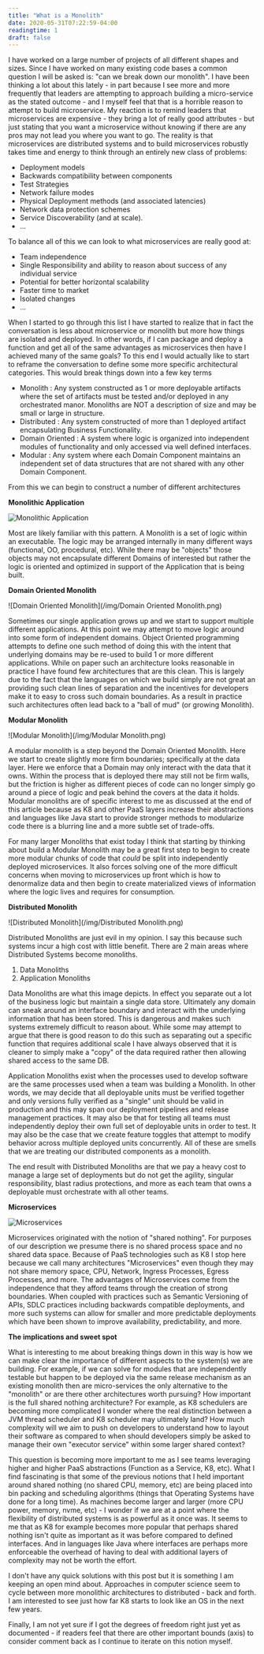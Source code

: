 ```yaml
---
title: "What is a Monolith"
date: 2020-05-31T07:22:59-04:00
readingtime: 1
draft: false
---
```


I have worked on a large number of projects of all different shapes and sizes.  Since I have worked on many existing code bases a common question I will be asked is: "can we break down our monolith".  I have been thinking a lot about this lately - in part because I see more and more frequently that leaders are attempting to approach building a micro-service as the stated outcome - and I myself feel that that is a horrible reason to attempt to build microservice.  My reaction is to remind leaders that microservices are expensive - they bring a lot of really good attributes - but just stating that you want a microservice without knowing if there are any pros may not lead you where you want to go.  The reality is that microservices are distributed systems and to build microservices robustly takes time and energy to think through an entirely new class of problems:

* Deployment models
* Backwards compatibility between components
* Test Strategies
* Network failure modes
* Physical Deployment methods (and associated latencies)
* Network data protection schemes
* Service Discoverability (and at scale).
* ...

To balance all of this we can look to what microservices are really good at:

* Team independence
* Single Responsibility and ability to reason about success of any individual service
* Potential for better horizontal scalability
* Faster time to market
* Isolated changes
* ...

When I started to go through this list I have started to realize that in fact the conversation is less about microservice or monolith but more how things are isolated and deployed.  In other words, if I can package and deploy a function and get all of the same advantages as microservices then have I achieved many of the same goals?  To this end I would actually like to start to reframe the conversation to define some more specific architectural categories.  This would break things down into a few key terms

* Monolith : Any system constructed as 1 or more deployable artifacts where the set of artifacts must be tested and/or deployed in any orchestrated manor.  Monoliths are NOT a description of size and may be small or large in structure.
* Distributed : Any system constructed of more than 1 deployed artifact encapsulating Business Functionality.
* Domain Oriented : A system where logic is organized into independent modules of functionality and only accessed via well defined interfaces.
* Modular : Any system where each Domain Component maintains an independent set of data structures that are not shared with any other Domain Component.

From this we can begin to construct a number of different architectures

**Monolithic Application**

![Monolithic Application](/img/Monolith.png)

Most are likely familiar with this pattern.  A Monolith is a set of logic within an executable.  The logic may be arranged internally in many different ways (functional, OO, procedural, etc).  While there may be "objects" those objects may not encapsulate different Domains of interested but rather the logic is oriented and optimized in support of the Application that is being built.

**Domain Oriented Monolith**

![Domain Oriented Monolith](/img/Domain Oriented Monolith.png)

Sometimes our single application grows up and we start to support multiple different applications.  At this point we may attempt to move logic around into some form of independent domains.  Object Oriented programming attempts to define one such method of doing this with the intent that underlying domains may be re-used to build 1 or more different applications.  While on paper such an architecture looks reasonable in practice I have found few architectures that are this clean.  This is largely due to the fact that the languages on which we build simply are not great an providing such clean lines of separation and the incentives for developers make it to easy to cross such domain boundaries.  As a result in practice such architectures often lead back to a "ball of mud" (or growing Monolith).

**Modular Monolith**

![Modular Monolith](/img/Modular Monolith.png)

A modular monolith is a step beyond the Domain Oriented Monolith.  Here we start to create slightly more firm boundaries; specifically at the data layer.  Here we enforce that a Domain may only interact with the data that it owns.  Within the process that is deployed there may still not be firm walls, but the friction is higher as different pieces of code can no longer simply go around a piece of logic and peak behind the covers at the data it holds.  Modular monoliths are of specific interest to me as discussed at the end of this article because as K8 and other PaaS layers increase their abstractions and languages like Java start to provide stronger methods to modularize code there is a blurring line and a more subtle set of trade-offs.

For many larger Monoliths that exist today I think that starting by thinking about build a Modular Monolith may be a great first step to begin to create more modular chunks of code that *could* be split into independently deployed microservices.  It also forces solving one of the more difficult concerns when moving to microservices up front which is how to denormalize data and then begin to create materialized views of information where the logic lives and requires for consumption.

**Distributed Monolith**

![Distributed Monolith](/img/Distributed Monolith.png)

Distributed Monoliths are just evil in my opinion.  I say this because such systems incur a high cost with little benefit.  There are 2 main areas where Distributed Systems become monoliths.  

1. Data Monoliths
2. Application Monoliths

Data Monoliths are what this image depicts.  In effect you separate out a lot of the business logic but maintain a single data store.  Ultimately any domain can sneak around an interface boundary and interact with the underlying information that has been stored.  This is dangerous and makes such systems extremely difficult to reason about.  While some may  attempt to argue that there is good reason to do this such as separating out a specific function that requires additional scale I have always observed that it is cleaner to simply make a "copy" of the data required rather then allowing shared access to the same DB.

Application Monoliths exist when the processes used to develop software are the same processes used when a team was building a Monolith.  In other words, we may decide that all deployable units must be verified together and only versions fully verified as a "single" unit should be valid in production and this may span our deployment pipelines and release management practices.  It may also be  that for testing all teams must independently deploy their own full set of deployable units in order to test.  It may also be the case that we create feature toggles that attempt to modify behavior across multiple deployed units concurrently.  All of these are smells that we are treating our distributed components as a monolith.

The end result with Distributed Monoliths are that we pay a heavy cost to manage a large set of deployments but do not get the agility, singular responsibility, blast radius protections, and more as each team that owns a deployable must orchestrate with all other teams.

**Microservices**

![Microservices](/img/Microservices.png)

Microservices originated with the notion of "shared nothing".  For purposes of our description we presume there is no shared process space and no shared data space.  Because of PaaS technologies such as K8 I stop here because we call many architectures "Microservices" even though they may not share memory space, CPU, Network, Ingress Processes, Egress Processes, and more.  The advantages of Microservices come from the independence that they afford teams through the creation of strong boundaries.  When coupled with practices such as Semantic Versioning of APIs, SDLC practices including backwards compatible deployments, and more such systems can allow for smaller and more predictable deployments which have been shown to improve availability, predictability, and more.

**The implications and sweet spot**

What is interesting to me about breaking things down in this way is how we can make clear the importance of different aspects to the system(s) we are building.  For example, if we can solve for modules that are independently testable but happen to be deployed via the same release mechanism as an existing monolith then are micro-services the only alternative to the "monolith" or are there other architectures worth pursuing?  How important is the full shared nothing architecture?  For example, as K8 schedulers are becoming more complicated I wonder where the real distinction between a JVM thread scheduler and K8 scheduler may ultimately land?  How much complexity will we aim to push on developers to understand how to layout their software as compared to when should  developers simply be asked to manage their own "executor service" within some larger shared context?

This question is becoming more important to me as I see teams leveraging higher and higher PaaS abstractions (Function as a Service, K8, etc).  What I find fascinating is that some of the previous notions that I held important around shared nothing (no shared CPU, memory, etc) are being placed into bin packing and scheduling algorithms (things that Operating Systems have done for a long time).  As machines become larger and larger (more CPU power, memory, nvme, etc) - I wonder if we are at a point where the flexibility of distributed systems is as powerful as it once was.  It seems to me that as K8 for example becomes more popular that perhaps shared nothing isn't quite as important as it was before compared to defined interfaces.  And in languages like Java where interfaces are perhaps more enforceable the overhead of having to deal with additional layers of complexity may not be worth the effort.

I don't have any quick solutions with this post but it is something I am keeping an open mind about.  Approaches in computer science seem to cycle between more monolithic architectures to distributed - back and forth.  I am interested to see just how far K8 starts to look like an OS in the next few years. 

Finally, I am not yet sure if I got the degrees of freedom right just yet as documented - if readers feel that there are other important bounds (axis) to consider comment back as I continue to iterate on this notion myself.